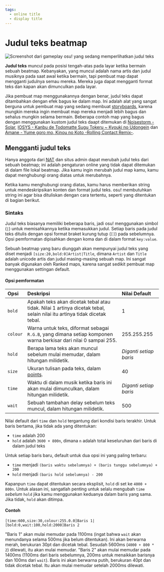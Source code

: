 ```yaml
---
tags:
  - online title
  - display title
---
```


# Judul teks beatmap

![Screenshot dari gameplay osu! yang sedang memperlihatkan judul teks](img/liquid-title-text.jpg "Judul teks untuk \"Rostik - Liquid (Paul Rosenthal Remix)\" muncul ketika bermain beatmap ini.")

**Judul teks** muncul pada posisi tengah-atas pada layar ketika bermain sebuah beatmap. Kebanyakan, yang muncul adalah nama artis dan judul musiknya pada saat awal ketika bermain, tapi pembuat map dapat mengganti judulnya semau mereka. Mereka juga dapat mengganti format teks dan kapan akan dimunculkan pada layar.

Jika pembuat map menggunakannya dengan benar, judul teks dapat ditambahkan dengan efek bagus ke dalam map. Ini adalah alat yang sangat berguna untuk pembuat map yang sedang membuat [storyboards](/wiki/Storyboard), karena mungkin mereka ingin membuat map mereka menjadi lebih bagus dan sehalus mungkin selama bermain. Beberapa contoh map yang bagus dengan menggunakan kustom judul teks daapt ditemukan di [Noisestorm - Solar](https://osu.ppy.sh/beatmapsets/33483), [IOSYS - Kanbu de Todomatte Sugu Tokeru ~ Kyouki no Udongein](https://osu.ppy.sh/beatmapsets/1391) dan [Amane - Yume goro mo, Kinou no Koto -Rolling Contact Remix-](https://osu.ppy.sh/beatmapsets/57560).

## Mengganti judul teks

Hanya anggota dari [NAT](/wiki/People/The_Team/Nomination_Assessment_Team) dan situs admin dapat merubah judul teks dari sebuah beatmap;  ini adalah pengaturan online yang tidak dapat ditemukan di dalam file lokal beatmap. Jika kamu ingin merubah judul map kamu, kamu dapat menghubungi orang diatas untuk merubahnya.

Ketika kamu menghubungi orang diatas, kamu harus memberikan string untuk mendeskripsikan konten dan format judul teks. osu! membutuhkan string ini agar bisa dituliskan dengan cara tertentu, seperti yang ditentukan di bagian berikut.

### Sintaks

Judul teks biasanya memiliki beberapa baris, jadi osu! menggunakan simbol (`|`) untuk memisahkannya ketika memasukkan judul. Setiap baris pada judul teks ditulis dengan opsi format braket kurung tutup (`[]`) pada sebelumnya. Opsi pemformatan dipisahkan dengan koma dan di dalam format `key:value`.  

Sebuah beatmap yang baru diunggah akan mempunyai judul teks yang diset menjadi `[size:20,bold:0]Artist|Title`, dimana `Artist` dan `Title` adalah unicode artis dan judul masing-masing sebuah map. Ini sangat banyak digunakan oleh Ranked maps, karena sangat sedikit pembuat map menggunakan settingan default.

#### Opsi pemformatan

| Opsi | Deskripsi | Nilai Default |
| :-- | :-- | :-- |
| `bold` | Apakah teks akan dicetak tebal atau tidak. Nilai 1 artinya dicetak tebal, selain nilai itu artinya tidak dicetak tebal. | 1 |
| `colour` | Warna untuk teks, diformat sebagai `R.G.B`, yang dimana setiap komponen warna berkisar dari nilai 0 sampai 255. | 255.255.255 |
| `hold` | Berapa lama teks akan muncul sebelum mulai memudar, dalam hitungan milidetik. | *Diganti setiap baris* |
| `size` | Ukuran tulisan pada teks, dalam [points](https://en.wikipedia.org/wiki/Point_(typography)). | 40 |
| `time` | Waktu di dalam musik ketika baris ini akan mulai dimunculkan, dalam hitungan milidetik. | *Diganti setiap baris* |
| `wait` | Sebuah tambahan delay sebelum teks muncul, dalam hitungan milidetik. | 500 |

Nilai default dari `time` dan `hold` tergantung dari kondisi baris terakhir. Untuk baris bertama, jika tidak ada yang ditentukan:

- `time` adalah 200
- `hold` adalah `3600 + 800n`, dimana `n` adalah total keseluruhan dari baris di dalam judul teks

Untuk setiap baris baru, default untuk dua opsi ini yang paling terbaru:

- `time` menjadi `(baris waktu sebelumnya) + (baris tunggu sebelumnya) + 200`
- `hold` menjadi `(baris hold sebelumnya) - 200`

Kapanpun `time` dapat ditentukan secara eksplisit, `hold` di set ke `4000 + 800n`. Untuk alasan ini, sangatlah penting untuk selalu mengubah `time` *sebelum* `hold` jika kamu menggunakan keduanya dalam baris yang sama. Jika tidak, `hold` akan ditimpa.

#### Contoh

`[time:600,size:30,colour:255.0.0]Baris 1|[bold:0,wait:100,hold:2000]Baris 2`

"Baris 1" akan mulai memudar pada 1100ms (ingat bahwa `wait` akan menundanya selama 500ms jika belum ditentukan). Ini akan berwarna merah, berukuran 30pt dan dicetak tebal. Sesudah 5600ms (`4000 + 800 * 2`) dilewati, itu akan mulai memudar. "Baris 2" akan mulai memudar pada 1400ms (1100ms dari baris sebelumnya, 200ms untuk menaikkan barisnya dan 100ms dari `wait`). Baris ini akan berwarna putih, berukuran 40pt dan tidak dicetak tebal. Itu akan mulai memudar setelah 2000ms dilewati.
